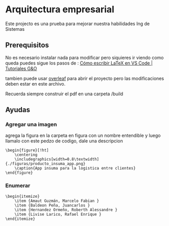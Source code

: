 # Arquitectura empresarial

Este projecto es una prueba para mejorar nuestra habilidades Ing de Sistemas

## Prerequisitos
No es necesario instalar nada para modificar pero siquieres ir viendo como queda puedes sigue los pasos de :
[Cómo escribir LaTeX en VS Code | Tutoriales G&O ](https://www.youtube.com/watch?v=e3LxLIRQf-c)

tambien puede usar [overleaf](https://www.overleaf.com) para abrir el proyecto pero las modificaciones deben estar en este archivo.

Recuerda siempre construir el pdf en una carpeta /build 

## Ayudas

### Agregar una imagen

agrega la figura en la carpeta en figura con un nombre entendible y luego llamalo con este pedzo de codigo, dale una descripcion

```[latex]
\begin{figure}[!ht]
    \centering
    \includegraphics[width=0.8\textwidth]{./figuras/producto_insuma_app.png}
    \caption{App insuma para la logistica entre clientes}
\end{figure}
```

### Enumerar

```[latex]
\begin{itemize}
    \item {Amaut Guzmán, Marcelo Fabian }
    \item {Baldeon Peña, Juancarlos }
    \item {Hernandez Ormeño, Roberth Alessandre }
    \item {Livise Larico, Rafael Enrique }
\end{itemize}
```